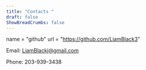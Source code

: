 ```yaml
---
title: "Contacts "
draft: false
ShowBreadCrumbs: false
---
```


name = "github"
url = "https://github.com/LiamBlack3"

Email: LiamBlackj@gmail.com

Phone: 203-939-3438

